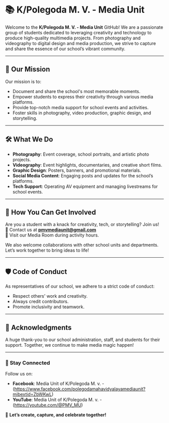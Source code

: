 # 📚 K/Polegoda M. V. - Media Unit  

Welcome to the **K/Polegoda M. V. - Media Unit** GitHub! We are a passionate group of students dedicated to leveraging creativity and technology to produce high-quality multimedia projects. From photography and videography to digital design and media production, we strive to capture and share the essence of our school’s vibrant community.

---

## 🎯 Our Mission  

Our mission is to:  
- Document and share the school's most memorable moments.  
- Empower students to express their creativity through various media platforms.  
- Provide top-notch media support for school events and activities.  
- Foster skills in photography, video production, graphic design, and storytelling.

---

## 🛠️ What We Do  

- **Photography**: Event coverage, school portraits, and artistic photo projects.  
- **Videography**: Event highlights, documentaries, and creative short films.  
- **Graphic Design**: Posters, banners, and promotional materials.  
- **Social Media Content**: Engaging posts and updates for the school’s platforms.  
- **Tech Support**: Operating AV equipment and managing livestreams for school events.  

---

## 🌟 How You Can Get Involved  

Are you a student with a knack for creativity, tech, or storytelling? Join us!  
📧 Contact us at **pmvmediaunit@gmail.com**  
🎥 Visit our Media Room during activity hours.  

We also welcome collaborations with other school units and departments. Let’s work together to bring ideas to life!

---

## 🛡️ Code of Conduct  

As representatives of our school, we adhere to a strict code of conduct:  
- Respect others' work and creativity.  
- Always credit contributors.  
- Promote inclusivity and teamwork.  

---

## 🤝 Acknowledgments  

A huge thank-you to our school administration, staff, and students for their support. Together, we continue to make media magic happen!

---

### 📣 Stay Connected  
Follow us on:  
- **Facebook**: Media Unit of K/Polegoda M. v. - (https://www.facebook.com/polegodamahavidyalayamediaunit?mibextid=ZbWKwL)  
- **YouTube**: Media Unit of K/Polegoda M. v. -  (https://youtube.com/@PMV_MU)  

📌 **Let’s create, capture, and celebrate together!**
